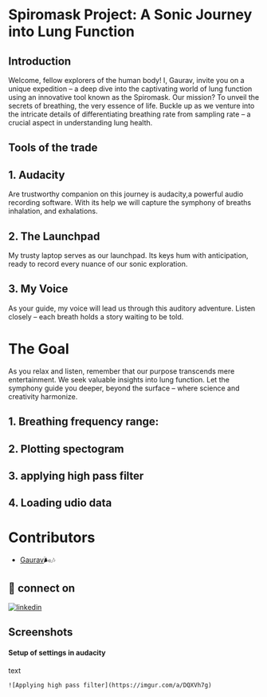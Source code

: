 # Spiromask Project: A Sonic Journey into Lung Function
## Introduction
Welcome, fellow explorers of the human body! I, Gaurav, invite you on a unique expedition – a deep dive into the captivating world of lung function using an innovative tool known as the Spiromask.
Our mission? To unveil the secrets of breathing, the very essence of life. Buckle up as we venture into the intricate details of differentiating breathing rate from sampling rate – a crucial aspect in understanding lung health.
## Tools of the trade

## 1. Audacity
Are trustworthy companion on this journey is audacity,a powerful audio recording software. With its help we will capture the symphony of breaths inhalation, and exhalations.

## 2. The Launchpad
My trusty laptop serves as our launchpad. Its keys hum with anticipation, ready to record every nuance of our sonic exploration.

## 3. My Voice
As your guide, my voice will lead us through this auditory adventure. Listen closely – each breath holds a story waiting to be told.

# The Goal
As you relax and listen, remember that our purpose transcends mere entertainment. We seek valuable insights into lung function. Let the symphony guide you deeper, beyond the surface – where science and creativity harmonize.
## 1. Breathing frequency range:

## 2. Plotting spectogram

## 3. applying high pass filter

## 4. Loading udio data

# Contributors
- [Gaurav](https://github.com/Gaurav-Krish95)🌬️🎶
## 🔗 connect on

[![linkedin](https://img.shields.io/badge/linkedin-0A66C2?style=for-the-badge&logo=linkedin&logoColor=white)](https://in.linkedin.com/in/gourav-kumar-8b7538232/)

## Screenshots 

#### Setup of settings in audacity
text
```http
![Applying high pass filter](https://imgur.com/a/DQXVh7g)
```


